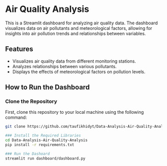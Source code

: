 # Air Quality Analysis 

This is a Streamlit dashboard for analyzing air quality data. The dashboard visualizes data on air pollutants and meteorological factors, allowing for insights into air pollution trends and relationships between variables.

## Features
- Visualizes air quality data from different monitoring stations.
- Analyzes relationships between various pollutants.
- Displays the effects of meteorological factors on pollution levels.

## How to Run the Dashboard

### Clone the Repository
First, clone this repository to your local machine using the following command:

```bash
git clone https://github.com/taufikhidyt/Data-Analysis-Air-Quality-Analysis.git

### Install the Required Libraries
cd Data-Analysis-Air-Quality-Analysis
pip install -r requirements.txt

### Run the Dashoard
streamlit run dashboard/dashboard.py
